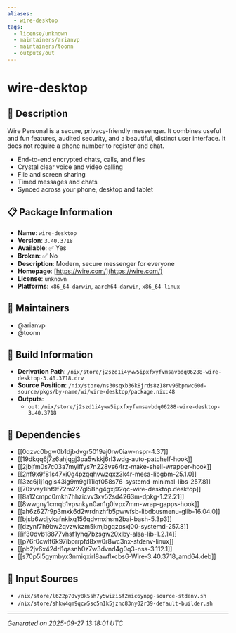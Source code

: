 ```yaml
---
aliases:
  - wire-desktop
tags:
  - license/unknown
  - maintainers/arianvp
  - maintainers/toonn
  - outputs/out
---
```


# wire-desktop

## 📝 Description

Wire Personal is a secure, privacy-friendly messenger. It combines useful
and fun features, audited security, and a beautiful, distinct user
interface.  It does not require a phone number to register and chat.

  * End-to-end encrypted chats, calls, and files
  * Crystal clear voice and video calling
  * File and screen sharing
  * Timed messages and chats
  * Synced across your phone, desktop and tablet


## 📋 Package Information

- **Name**: `wire-desktop`
- **Version**: `3.40.3718`
- **Available**: ✅ Yes
- **Broken**: ✅ No
- **Description**: Modern, secure messenger for everyone
- **Homepage**: [https://wire.com/](https://wire.com/)
- **License**: `unknown`
- **Platforms**: `x86_64-darwin`, `aarch64-darwin`, `x86_64-linux`
## 👥 Maintainers

- @arianvp
- @toonn


## 🔧 Build Information

- **Derivation Path**: `/nix/store/j2szd1i4yww5ipxfxyfvmsavbdq06288-wire-desktop-3.40.3718.drv`
- **Source Position**: `/nix/store/ns30sqxb36k8jrds8z18rv96bpnwc60d-source/pkgs/by-name/wi/wire-desktop/package.nix:48`
- **Outputs**:
  - `out`:  `/nix/store/j2szd1i4yww5ipxfxyfvmsavbdq06288-wire-desktop-3.40.3718`

## 🔗 Dependencies

- [[0qzvc0bgw0b1djbdvgr5019aj0rw0iaw-nspr-4.37]]
- [[19dkqq6j7z6ahjqgj3pa5wkkj6rl3wdg-auto-patchelf-hook]]
- [[2jbjfm0s7c03a7mylffys7n228vs64rz-make-shell-wrapper-hook]]
- [[2nf9x9f81s47xi0g4pzqqhvwzqxz3k4r-mesa-libgbm-25.1.0]]
- [[3zc6j1j1qgis43ig9m9gl11iqf058s76-systemd-minimal-libs-257.8]]
- [[70zvay1ihf9f72m227gl58hg4gxj92qc-wire-desktop.desktop]]
- [[8a12cmpc0mkh7hhzicvv3xv52sd4263m-dpkg-1.22.21]]
- [[8wwgny1cmqb1vpsnkyn0an1g0ivpx7mm-wrap-gapps-hook]]
- [[ah6z627r9p3mxk6d2wrdnzhfb5pwwfsb-libdbusmenu-glib-16.04.0]]
- [[bjsb6wdjykafnkixq156qdvmxhsm2bai-bash-5.3p3]]
- [[dzynf7h9bw2qvzwkzm5kmjbgqzpsxj00-systemd-257.8]]
- [[if30dvb18877vhsf1yhq7bzsgw20xlby-alsa-lib-1.2.14]]
- [[p76r0cwlf6k97ibprrpfd8xw0r8wc3nx-stdenv-linux]]
- [[pb2jv6x42drl1qasnh0z7w3dvnd4g0q3-nss-3.112.1]]
- [[s70p5i5gymbyx3nmiqxirl8awflxcbs6-Wire-3.40.3718_amd64.deb]]

## 📁 Input Sources

- `/nix/store/l622p70vy8k5sh7y5wizi5f2mic6ynpg-source-stdenv.sh`
- `/nix/store/shkw4qm9qcw5sc5n1k5jznc83ny02r39-default-builder.sh`

---
*Generated on 2025-09-27 13:18:01 UTC*
